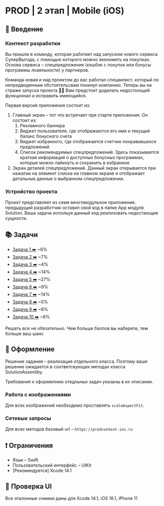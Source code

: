# PROD | 2 этап | Mobile (iOS)

## 🚀 Введение

### Контекст разработки


Вы пришли в команду, которая работает над запуском нового сервиса СуперВыгода, с помощью которого можно экономить на покупках. Основа сервиса – спецпредложения (кэшбэк с покупок или бонусы программы лоаяльности) у партнеров.

Команда новая и над проектом до вас работал спецаилист, который по непредвиденным обстоятельсвам покинул компанию. Теперь вы на страже запуска проекта 🦸‍♂️ Вам предстоит доделать недостоющий функционал и исправить имеющийся.

Первая версия приложения состоит из:

1. Главный экран – тот что встречает при старте приложения. Он состоит из:
    1. Рекламного баннера
    2. Виджет пользователя, где отображаются его имя и текущий баланс бонусного счета
    3. Виджет избранного, где отображается счетчик понравившехся предложений
    4. Список рекомендуемых спецпредложений. Здесь показывается краткая информация о доступных бонусных программах, которые можно лайкнуть и сохранить в избранное
2. Экран деталей спецпредложений. Данный экран открывается при нажатии на элемент списка на главном экране и отображает детальные данные о выбранном спецпредложении.

### Устройство проекта

Проект представляет из семя многомодульное приложение. предыдущий разработчик оставил свой код в папке App модуля Solution. Ваша задача испольуя данный код реализовать недостающие сущности.

## 📚 Задачи

* [Задача 1 ➡️](Task/Task1.md) ~6%
* [Задача 2 ➡️](Task/Task2.md) ~7%
* [Задача 3 ➡️](Task/Task3.md) ~4%
* [Задача 4 ➡️](Task/Task4.md) ~14%
* [Задача 5 ➡️](Task/Task5.md) ~27%
* [Задача 6 ➡️](Task/Task6.md) ~9%
* [Задача 7 ➡️](Task/Task7.md) ~14%
* [Задача 8 ➡️](Task/Task8.md) ~5%
* [Задача 9 ➡️](Task/Task9.md) ~6%
* [Задача 10 ➡️](Task/Task10.md) ~8%

Решать все не обязательно. Чем больше баллов вы наберете, тем больше ваш шанс

## 📝 Оформление

Решение задания – реализация отдельного класса. Поэтому ваше решение ожидается в соответсвующих методах класса SolutionAssemlby.

Требования к оформелнию отедльных задач указаны в их описании.

### Работа с изображениями

Для всех изображений необходимо проставлять `scaleAspectFit`.

### Сетевые запросы

Для всех методов базовый url – `https://prodcontest-ios.ru`

## ❗️ Ограничения

* Язык – Swift
* Пользовательский интерфейс – UIKit
* [Рекомендуется] Xcode 14.1

## 🔄 Проверка UI

Все эталонные снимки даны для Xcode 14.1, iOS 16.1, iPhone 11
